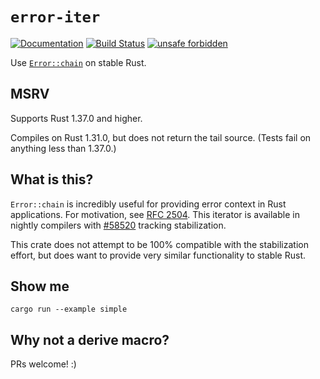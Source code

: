 # `error-iter`

[![Documentation](https://docs.rs/error-iter/badge.svg)](https://docs.rs/error-iter)
[![Build Status](https://travis-ci.org/parasyte/error-iter.svg?branch=master)](https://travis-ci.org/parasyte/error-iter)
[![unsafe forbidden](https://img.shields.io/badge/unsafe-forbidden-success.svg)](https://github.com/rust-secure-code/safety-dance/)

Use [`Error::chain`](https://doc.rust-lang.org/nightly/std/error/trait.Error.html#method.chain) on stable Rust.

## MSRV

Supports Rust 1.37.0 and higher.

Compiles on Rust 1.31.0, but does not return the tail source. (Tests fail on anything less than 1.37.0.)

## What is this?

`Error::chain` is incredibly useful for providing error context in Rust applications. For motivation, see [RFC 2504](https://github.com/rust-lang/rfcs/blob/master/text/2504-fix-error.md). This iterator is available in nightly compilers with [#58520](https://github.com/rust-lang/rust/issues/58520) tracking stabilization.

This crate does not attempt to be 100% compatible with the stabilization effort, but does want to provide very similar functionality to stable Rust.

## Show me

`cargo run --example simple`

## Why not a derive macro?

PRs welcome! :)
